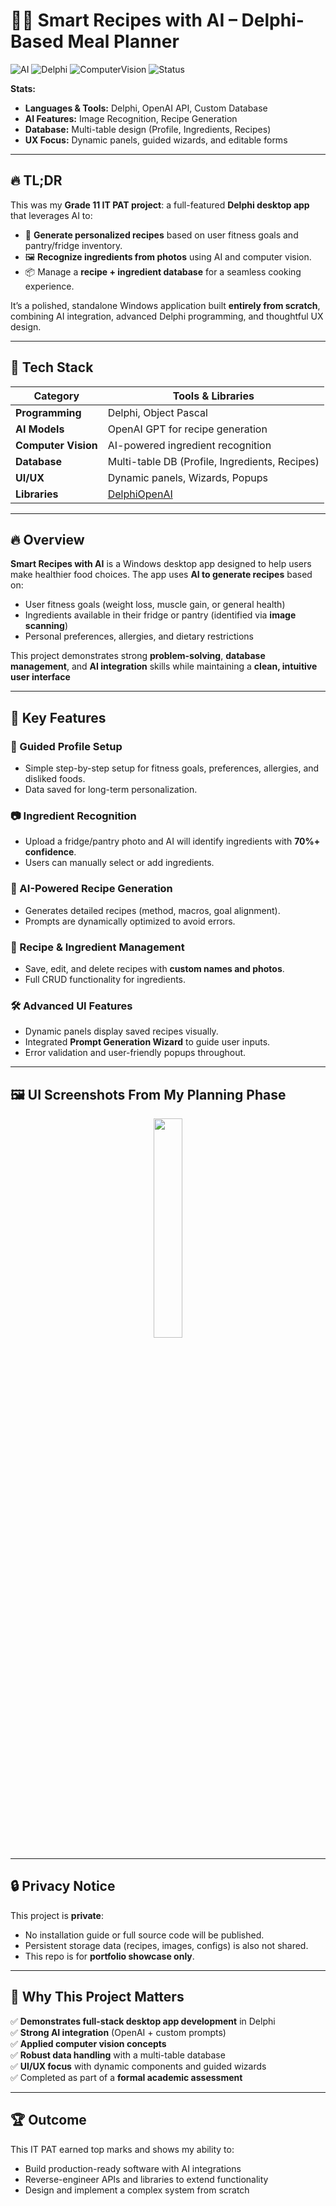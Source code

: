 # 🧑‍🍳 Smart Recipes with AI – Delphi-Based Meal Planner
![AI](https://img.shields.io/badge/AI-Powered-orange?style=for-the-badge&logo=openai)
![Delphi](https://img.shields.io/badge/Delphi-Programming-blue?style=for-the-badge&logo=delphi)
![ComputerVision](https://img.shields.io/badge/Computer%20Vision-Ingredient%20Recognition-green?style=for-the-badge)
![Status](https://img.shields.io/badge/Status-Completed-success?style=for-the-badge)

**Stats:**  
- **Languages & Tools:** Delphi, OpenAI API, Custom Database  
- **AI Features:** Image Recognition, Recipe Generation  
- **Database:** Multi-table design (Profile, Ingredients, Recipes)  
- **UX Focus:** Dynamic panels, guided wizards, and editable forms  

---

## 🔥 TL;DR
This was my **Grade 11 IT PAT project**: a full-featured **Delphi desktop app** that leverages AI to:  
- 🥗 **Generate personalized recipes** based on user fitness goals and pantry/fridge inventory.  
- 🖼️ **Recognize ingredients from photos** using AI and computer vision.  
- 📦 Manage a **recipe + ingredient database** for a seamless cooking experience.  

It’s a polished, standalone Windows application built **entirely from scratch**, combining AI integration, advanced Delphi programming, and thoughtful UX design.

---

## 🧩 Tech Stack

| Category            | Tools & Libraries                             |
|--------------------|---------------------------------------------|
| **Programming**    | Delphi, Object Pascal                       |
| **AI Models**      | OpenAI GPT for recipe generation            |
| **Computer Vision**| AI-powered ingredient recognition           |
| **Database**       | Multi-table DB (Profile, Ingredients, Recipes) |
| **UI/UX**          | Dynamic panels, Wizards, Popups             |
| **Libraries**      | [DelphiOpenAI](https://github.com/HemulGM/DelphiOpenAI) |

---

## 🔥 Overview
**Smart Recipes with AI** is a Windows desktop app designed to help users make healthier food choices. The app uses **AI to generate recipes** based on:  
- User fitness goals (weight loss, muscle gain, or general health)  
- Ingredients available in their fridge or pantry (identified via **image scanning**)  
- Personal preferences, allergies, and dietary restrictions  

This project demonstrates strong **problem-solving**, **database management**, and **AI integration** skills while maintaining a **clean, intuitive user interface**

---

## 🎥 Key Features

### 🧾 Guided Profile Setup  
- Simple step-by-step setup for fitness goals, preferences, allergies, and disliked foods.  
- Data saved for long-term personalization.  

### 📷 Ingredient Recognition  
- Upload a fridge/pantry photo and AI will identify ingredients with **70%+ confidence**.  
- Users can manually select or add ingredients.  

### 🤖 AI-Powered Recipe Generation  
- Generates detailed recipes (method, macros, goal alignment).  
- Prompts are dynamically optimized to avoid errors.  

### 📂 Recipe & Ingredient Management  
- Save, edit, and delete recipes with **custom names and photos**.  
- Full CRUD functionality for ingredients.  

### 🛠️ Advanced UI Features  
- Dynamic panels display saved recipes visually.  
- Integrated **Prompt Generation Wizard** to guide user inputs.  
- Error validation and user-friendly popups throughout.  

---

## 🖼️ UI Screenshots From My Planning Phase
<p align="center">
  <img src="https://github.com/user-attachments/assets/cdc67874-06fe-4c31-b786-a9f21b702c9e" width="30%" />
</p>  

---

## 🔒 Privacy Notice
This project is **private**:  
- No installation guide or full source code will be published.  
- Persistent storage data (recipes, images, configs) is also not shared.  
- This repo is for **portfolio showcase only**.  

---

## 🎯 Why This Project Matters
✅ **Demonstrates full-stack desktop app development** in Delphi  
✅ **Strong AI integration** (OpenAI + custom prompts)  
✅ **Applied computer vision concepts**  
✅ **Robust data handling** with a multi-table database  
✅ **UI/UX focus** with dynamic components and guided wizards  
✅ Completed as part of a **formal academic assessment**  

---

## 🏆 Outcome
This IT PAT earned top marks and shows my ability to:  
- Build production-ready software with AI integrations  
- Reverse-engineer APIs and libraries to extend functionality  
- Design and implement a complex system from scratch  

